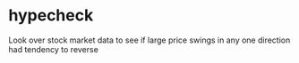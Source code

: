 hypecheck
=========

Look over stock market data to see if large price swings in any one direction had tendency to reverse
